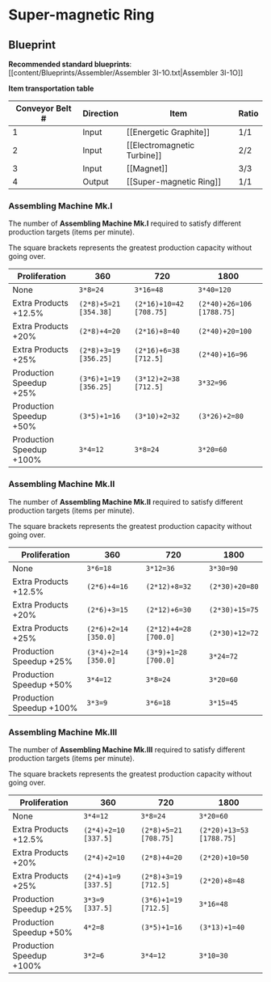 # Super-magnetic Ring

## Blueprint

**Recommended standard blueprints**: [[content/Blueprints/Assembler/Assembler 3I-1O.txt|Assembler 3I-1O]]

**Item transportation table**

| Conveyor Belt # | Direction | Item                        | Ratio |
| --------------- | --------- | --------------------------- | ----- |
| 1               | Input     | [[Energetic Graphite]]      | 1/1   |
| 2               | Input     | [[Electromagnetic Turbine]] | 2/2   |
| 3               | Input     | [[Magnet]]                  | 3/3   |
| 4               | Output    | [[Super-magnetic Ring]]     | 1/1   |

### Assembling Machine Mk.I

The number of **Assembling Machine Mk.I** required to satisfy different production targets (items per minute).

The square brackets represents the greatest production capacity without going over.

| Proliferation            | 360                   | 720                     | 1800                      |
| ------------------------ | --------------------- | ----------------------- | ------------------------- |
| None                     | `3*8=24`              | `3*16=48`               | `3*40=120`                |
| Extra Products +12.5%    | `(2*8)+5=21 [354.38]` | `(2*16)+10=42 [708.75]` | `(2*40)+26=106 [1788.75]` |
| Extra Products +20%      | `(2*8)+4=20`          | `(2*16)+8=40`           | `(2*40)+20=100`           |
| Extra Products +25%      | `(2*8)+3=19 [356.25]` | `(2*16)+6=38 [712.5]`   | `(2*40)+16=96`            |
| Production Speedup +25%  | `(3*6)+1=19 [356.25]` | `(3*12)+2=38 [712.5]`   | `3*32=96`                 |
| Production Speedup +50%  | `(3*5)+1=16`          | `(3*10)+2=32`           | `(3*26)+2=80`             |
| Production Speedup +100% | `3*4=12`              | `3*8=24`                | `3*20=60`                 |

### Assembling Machine Mk.II

The number of **Assembling Machine Mk.II** required to satisfy different production targets (items per minute).

The square brackets represents the greatest production capacity without going over.

| Proliferation            | 360                  | 720                   | 1800           |
| ------------------------ | -------------------- | --------------------- | -------------- |
| None                     | `3*6=18`             | `3*12=36`             | `3*30=90`      |
| Extra Products +12.5%    | `(2*6)+4=16`         | `(2*12)+8=32`         | `(2*30)+20=80` |
| Extra Products +20%      | `(2*6)+3=15`         | `(2*12)+6=30`         | `(2*30)+15=75` |
| Extra Products +25%      | `(2*6)+2=14 [350.0]` | `(2*12)+4=28 [700.0]` | `(2*30)+12=72` |
| Production Speedup +25%  | `(3*4)+2=14 [350.0]` | `(3*9)+1=28 [700.0]`  | `3*24=72`      |
| Production Speedup +50%  | `3*4=12`             | `3*8=24`              | `3*20=60`      |
| Production Speedup +100% | `3*3=9`              | `3*6=18`              | `3*15=45`      |

### Assembling Machine Mk.III

The number of **Assembling Machine Mk.III** required to satisfy different production targets (items per minute).

The square brackets represents the greatest production capacity without going over.

| Proliferation            | 360                  | 720                   | 1800                     |
| ------------------------ | -------------------- | --------------------- | ------------------------ |
| None                     | `3*4=12`             | `3*8=24`              | `3*20=60`                |
| Extra Products +12.5%    | `(2*4)+2=10 [337.5]` | `(2*8)+5=21 [708.75]` | `(2*20)+13=53 [1788.75]` |
| Extra Products +20%      | `(2*4)+2=10`         | `(2*8)+4=20`          | `(2*20)+10=50`           |
| Extra Products +25%      | `(2*4)+1=9 [337.5]`  | `(2*8)+3=19 [712.5]`  | `(2*20)+8=48`            |
| Production Speedup +25%  | `3*3=9 [337.5]`      | `(3*6)+1=19 [712.5]`  | `3*16=48`                |
| Production Speedup +50%  | `4*2=8`              | `(3*5)+1=16`          | `(3*13)+1=40`            |
| Production Speedup +100% | `3*2=6`              | `3*4=12`              | `3*10=30`                |
